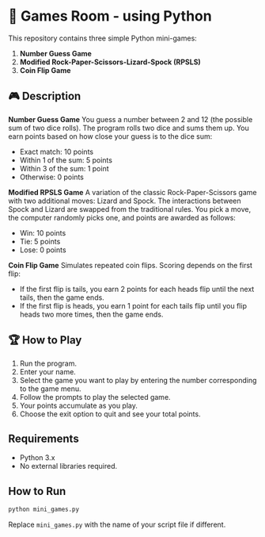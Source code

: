 # 🎲 Games Room - using Python

This repository contains three simple Python mini-games:

1. **Number Guess Game**
2. **Modified Rock-Paper-Scissors-Lizard-Spock (RPSLS)**
3. **Coin Flip Game**

## 🎮 Description

 **Number Guess Game**
  You guess a number between 2 and 12 (the possible sum of two dice rolls). The program rolls two dice and sums them up. You earn points based on how close your guess is to the dice sum:

  * Exact match: 10 points
  * Within 1 of the sum: 5 points
  * Within 3 of the sum: 1 point
  * Otherwise: 0 points

 **Modified RPSLS Game**
  A variation of the classic Rock-Paper-Scissors game with two additional moves: Lizard and Spock. The interactions between Spock and Lizard are swapped from the traditional rules.
  You pick a move, the computer randomly picks one, and points are awarded as follows:

  * Win: 10 points
  * Tie: 5 points
  * Lose: 0 points

 **Coin Flip Game**
  Simulates repeated coin flips. Scoring depends on the first flip:

  * If the first flip is tails, you earn 2 points for each heads flip until the next tails, then the game ends.
  * If the first flip is heads, you earn 1 point for each tails flip until you flip heads two more times, then the game ends.

## 🏆 How to Play

1. Run the program.
2. Enter your name.
3. Select the game you want to play by entering the number corresponding to the game menu.
4. Follow the prompts to play the selected game.
5. Your points accumulate as you play.
6. Choose the exit option to quit and see your total points.

## Requirements

* Python 3.x
* No external libraries required.

## How to Run

```bash
python mini_games.py
```
Replace `mini_games.py` with the name of your script file if different.
